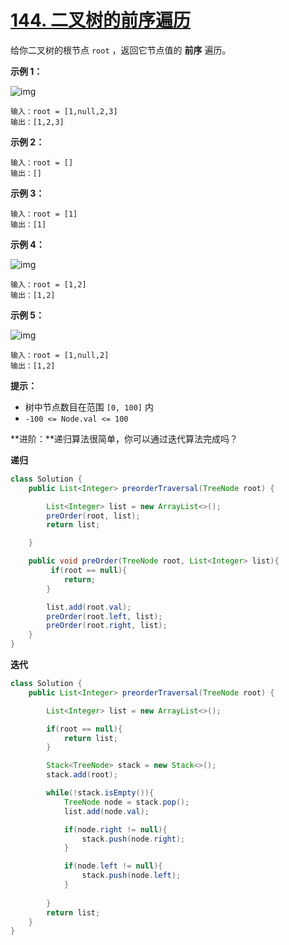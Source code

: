 # [144. 二叉树的前序遍历](https://leetcode-cn.com/problems/binary-tree-preorder-traversal/)

给你二叉树的根节点 `root` ，返回它节点值的 **前序** 遍历。

 

**示例 1：**

![img](https://assets.leetcode.com/uploads/2020/09/15/inorder_1.jpg)

```
输入：root = [1,null,2,3]
输出：[1,2,3]
```

**示例 2：**

```
输入：root = []
输出：[]
```

**示例 3：**

```
输入：root = [1]
输出：[1]
```

**示例 4：**

![img](https://assets.leetcode.com/uploads/2020/09/15/inorder_5.jpg)

```
输入：root = [1,2]
输出：[1,2]
```

**示例 5：**

![img](https://assets.leetcode.com/uploads/2020/09/15/inorder_4.jpg)

```
输入：root = [1,null,2]
输出：[1,2]
```

 

**提示：**

- 树中节点数目在范围 `[0, 100]` 内
- `-100 <= Node.val <= 100`

 

**进阶：**递归算法很简单，你可以通过迭代算法完成吗？

**递归**

```java
class Solution {
    public List<Integer> preorderTraversal(TreeNode root) {

        List<Integer> list = new ArrayList<>();
        preOrder(root, list);
        return list;

    }

    public void preOrder(TreeNode root, List<Integer> list){
         if(root == null){
            return;
        }

        list.add(root.val);
        preOrder(root.left, list);
        preOrder(root.right, list);
    }
}
```

**迭代**

```java
class Solution {
    public List<Integer> preorderTraversal(TreeNode root) {

        List<Integer> list = new ArrayList<>();

        if(root == null){
            return list;
        }

        Stack<TreeNode> stack = new Stack<>();
        stack.add(root);

        while(!stack.isEmpty()){
            TreeNode node = stack.pop();
            list.add(node.val);

            if(node.right != null){
                stack.push(node.right);
            }

            if(node.left != null){
                stack.push(node.left);
            }
            
        }
        return list;
    }
}
```

